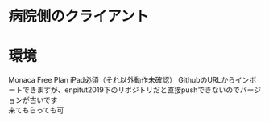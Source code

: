 # 病院側のクライアント

# 環境
Monaca Free Plan
iPad必須（それ以外動作未確認）
GithubのURLからインポートできますが、enpitut2019下のリポジトリだと直接pushできないのでバージョンが古いです  
来てもらっても可
